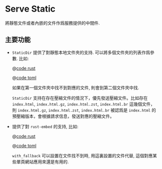 # Serve Static

將靜態文件或者內嵌的文件作爲服務提供的中間件.

## 主要功能

* `StaticDir` 提供了對靜態本地文件夾的支持. 可以將多個文件夾的列表作爲參數. 比如:

    <CodeGroup>
    <CodeGroupItem title="main.rs" active>

    @[code rust](../../../../codes/static-dir-list/src/main.rs)

    </CodeGroupItem>
    <CodeGroupItem title="Cargo.toml">

    @[code toml](../../../../codes/static-dir-list/Cargo.toml)

    </CodeGroupItem>
    </CodeGroup>

    如果在第一個文件夾中找不到對應的文件, 則會到第二個文件夾中找.

  `StaticDir` 支持在存在壓縮文件的情況下，優先發送壓縮文件。比如存在 `index.html`, `index.html.gz`, `index.html.zst`, `index.html.br` 這幾個文件，則 `index.html.gz`, `index.html.zst`, `index.html.br` 被認爲是 `index.html` 的預壓縮版本，會根據請求信息，發送對應的壓縮文件。
    

* 提供了對 `rust-embed` 的支持, 比如:
   
    <CodeGroup>
    <CodeGroupItem title="main.rs" active>

    @[code rust](../../../../codes/static-embed-files/src/main.rs)

    </CodeGroupItem>
    <CodeGroupItem title="Cargo.toml">

    @[code toml](../../../../codes/static-embed-files/Cargo.toml)

    </CodeGroupItem>
    </CodeGroup>

    `with_fallback` 可以設置在文件找不到時, 用這裏設置的文件代替, 這個對應某些單頁網站應用來還是有用的.